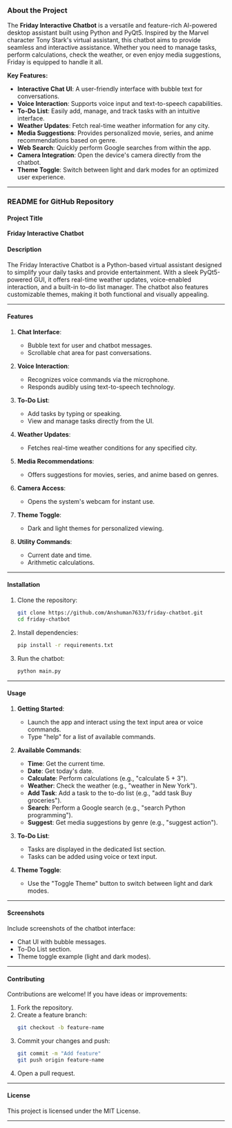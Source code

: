 ### **About the Project**

The **Friday Interactive Chatbot** is a versatile and feature-rich AI-powered desktop assistant built using Python and PyQt5. Inspired by the Marvel character Tony Stark's virtual assistant, this chatbot aims to provide seamless and interactive assistance. Whether you need to manage tasks, perform calculations, check the weather, or even enjoy media suggestions, Friday is equipped to handle it all.

**Key Features:**
- **Interactive Chat UI**: A user-friendly interface with bubble text for conversations.
- **Voice Interaction**: Supports voice input and text-to-speech capabilities.
- **To-Do List**: Easily add, manage, and track tasks with an intuitive interface.
- **Weather Updates**: Fetch real-time weather information for any city.
- **Media Suggestions**: Provides personalized movie, series, and anime recommendations based on genre.
- **Web Search**: Quickly perform Google searches from within the app.
- **Camera Integration**: Open the device's camera directly from the chatbot.
- **Theme Toggle**: Switch between light and dark modes for an optimized user experience.

---

### **README for GitHub Repository**

#### **Project Title**
**Friday Interactive Chatbot**

#### **Description**
The Friday Interactive Chatbot is a Python-based virtual assistant designed to simplify your daily tasks and provide entertainment. With a sleek PyQt5-powered GUI, it offers real-time weather updates, voice-enabled interaction, and a built-in to-do list manager. The chatbot also features customizable themes, making it both functional and visually appealing.

---

#### **Features**
1. **Chat Interface**:
   - Bubble text for user and chatbot messages.
   - Scrollable chat area for past conversations.

2. **Voice Interaction**:
   - Recognizes voice commands via the microphone.
   - Responds audibly using text-to-speech technology.

3. **To-Do List**:
   - Add tasks by typing or speaking.
   - View and manage tasks directly from the UI.

4. **Weather Updates**:
   - Fetches real-time weather conditions for any specified city.

5. **Media Recommendations**:
   - Offers suggestions for movies, series, and anime based on genres.

6. **Camera Access**:
   - Opens the system's webcam for instant use.

7. **Theme Toggle**:
   - Dark and light themes for personalized viewing.

8. **Utility Commands**:
   - Current date and time.
   - Arithmetic calculations.

---

#### **Installation**

1. Clone the repository:
   ```bash
   git clone https://github.com/Anshuman7633/friday-chatbot.git
   cd friday-chatbot
   ```

2. Install dependencies:
   ```bash
   pip install -r requirements.txt
   ```

3. Run the chatbot:
   ```bash
   python main.py
   ```

---

#### **Usage**

1. **Getting Started**:
   - Launch the app and interact using the text input area or voice commands.
   - Type "help" for a list of available commands.

2. **Available Commands**:
   - **Time**: Get the current time.
   - **Date**: Get today's date.
   - **Calculate**: Perform calculations (e.g., "calculate 5 + 3").
   - **Weather**: Check the weather (e.g., "weather in New York").
   - **Add Task**: Add a task to the to-do list (e.g., "add task Buy groceries").
   - **Search**: Perform a Google search (e.g., "search Python programming").
   - **Suggest**: Get media suggestions by genre (e.g., "suggest action").

3. **To-Do List**:
   - Tasks are displayed in the dedicated list section.
   - Tasks can be added using voice or text input.

4. **Theme Toggle**:
   - Use the "Toggle Theme" button to switch between light and dark modes.

---

#### **Screenshots**
Include screenshots of the chatbot interface:
- Chat UI with bubble messages.
- To-Do List section.
- Theme toggle example (light and dark modes).

---

#### **Contributing**

Contributions are welcome! If you have ideas or improvements:
1. Fork the repository.
2. Create a feature branch:
   ```bash
   git checkout -b feature-name
   ```
3. Commit your changes and push:
   ```bash
   git commit -m "Add feature"
   git push origin feature-name
   ```
4. Open a pull request.

---

#### **License**
This project is licensed under the MIT License.

---
